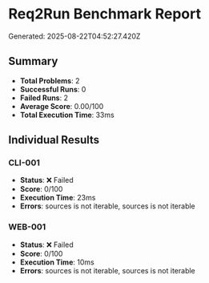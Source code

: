# Req2Run Benchmark Report

Generated: 2025-08-22T04:52:27.420Z

## Summary
- **Total Problems**: 2
- **Successful Runs**: 0
- **Failed Runs**: 2
- **Average Score**: 0.00/100
- **Total Execution Time**: 33ms

## Individual Results
### CLI-001
- **Status**: ❌ Failed
- **Score**: 0/100
- **Execution Time**: 23ms
- **Errors**: sources is not iterable, sources is not iterable

### WEB-001
- **Status**: ❌ Failed
- **Score**: 0/100
- **Execution Time**: 10ms
- **Errors**: sources is not iterable, sources is not iterable
